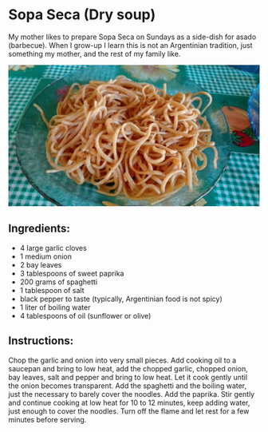 # Sopa Seca (Dry soup)

My mother likes to prepare Sopa Seca on Sundays as a side-dish for asado (barbecue). When I grow-up I learn this is not an Argentinian tradition, just something my mother, and the rest of my family like.

![sopa seca](sopa_seca.jpeg)

## Ingredients:

* 4 large garlic cloves
* 1 medium onion
* 2 bay leaves
* 3 tablespoons of sweet paprika
* 200 grams of spaghetti
* 1 tablespoon of salt
* black pepper to taste (typically, Argentinian food is not spicy)
* 1 liter of boiling water
* 4 tablespoons of oil (sunflower or olive)


## Instructions:

Chop the garlic and onion into very small pieces. Add cooking oil to a saucepan and bring to low heat, add the chopped garlic, chopped onion, bay leaves, salt and pepper and bring to low heat. Let it cook gently until the onion becomes transparent. Add the spaghetti and the boiling water, just the necessary to barely cover the noodles. Add the paprika. Stir gently and continue cooking at low heat for 10 to 12 minutes, keep adding water, just enough to cover the noodles. Turn off the flame and let rest for a few minutes before serving.


